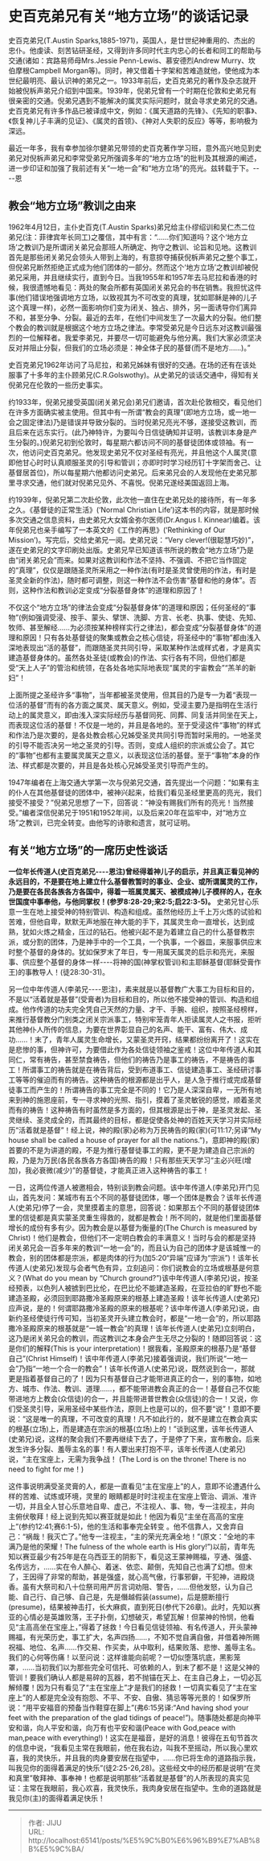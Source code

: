 # 史百克弟兄有关“地方立场”的谈话记录

史百克弟兄(T.Austin Sparks,1885-1971)，英国人，是廿世纪神重用的、杰出的忠仆。他虔读、刻苦钻研圣经，又得到许多同时代主内忠心的长者和同工的帮助与交通(诸如：宾路易师母Mrs.Jessie Penn-Lewis、慕安德烈Andrew Murry、坎伯摩根Campbell Morgan等)。同时，神又借着十字架和苦难造就他，使他成为本世纪最明亮、最认识神的弟兄之一。1933年前后，史百克弟兄的著作及杂志就开始被倪柝声弟兄介绍到中国来。1939年，倪弟兄曾有一个时期在伦敦和史弟兄有很亲密的交通。倪弟兄遇到不能解决的属灵实际问题时，就会寻求史弟兄的交通。史百克弟兄有许多作品已被译成中文，例如：《属天道路的先锋》、《先知的职事》、《恢复神儿子丰满的见证》、《属灵的首领》、《神对人失职的反应》等等，影响极为深远。

最近一年多，我有幸参加徐尔健弟兄带领的史百克著作学习班，意外高兴地见到史弟兄对倪柝声弟兄和李常受弟兄所强调多年的“地方立场”的批判及其根源的阐述，进一步印证和加强了我前述有关“一地一会”和“地方立场”的亮光。兹转载于下。----恩

## 教会“地方立场”教训之由来

1962年4月12日，主仆史百克(T.Austin Sparks)弟兄给主仆缪绍训和吴仁杰二位弟兄(注：菲律宾年长同工)之覆信，其中有言：“……你们知道吗？这个‘地方立场’之教训乃是所谓闭关弟兄会那班人所确定、拘守之教训、论旨和见地。这教训首先是那些闭关弟兄会领头人带到上海的，有意掠夺捕获倪柝声弟兄之整个事工，但倪弟兄断然拒绝正式成为他们团体的一部分。然而这个‘地方立场’之教训却被倪弟兄采用，并且继续实行，直到今日。当我1955年和1957年去马尼拉和香港的时候，我很遗憾地看见：两处的聚会所都有英国闭关弟兄会的书在销售。我担忧这件事(他们错误地强调地方立场，以致视其为不可改变的真理，犹如耶稣是神的儿子这个真理一样)，必然一面影响你们变为闭关、独占、排外，另一面诱导你们离异不和，甚至分争、分裂。最近的去年，在他们中间发生了一次最大的分裂。他们整个教会的教训就是根据这个地方立场之律法。李常受弟兄是今日远东对这教训最强烈的一位解释者。我爱李弟兄，并要尽一切可能避免与他分离。我们大家必须坚决反对并阻止分裂，但我们的立场必须是：神全体子民的基督(而不是地方……)。”

史百克弟兄1962年访问了马尼拉，和弟兄姊妹有很好的交通。在场的还有在该处服事了十多年的主仆顾弟兄(C.R.Golswothy)。从史弟兄的谈话交通中，得知有关倪弟兄在伦敦的一些历史事实。

约1933年，倪弟兄接受英国(闭关弟兄会)弟兄们邀请，首次赴伦敦相交，看见他们在许多方面确实被主使用。但其中有一所谓“教会的真理”(即地方立场，或一地一会之固定律法)乃是错误并导致分裂的。当时倪弟兄亮光不够，遂接受这教训，而且后来在远东实行。(此乃神特许，为要叫今日信徒确知并证明，该教训本身是产生分裂的。)倪弟兄初到伦敦时，每星期六都访问不同的基督徒团体或领袖。有一次，他访问史百克弟兄。他发现史弟兄不仅对圣经有亮光，并且他这个人属灵(意即他甘心时时认真顺服圣灵的引导和管训；亦即时时学习经历钉十字架而舍己、让基督居首位)，所以每星期六他都访问史弟兄。后来弟兄会的人发现他在史弟兄那里寻求交通，他们就对倪弟兄见外、不喜悦。倪弟兄遂经美国返回上海。

约1939年，倪弟兄第二次赴伦敦，此次他一直住在史弟兄处的接待所，有一年多之久。《基督徒的正常生活》(‘Normal Christian Life’)这本书的内容，就是那时候多次交通之信息资料，由史弟兄大女婿金弥尔医师(Dr.Angus I. Kinnear)编着。该年倪弟兄也亲手编写了一本英文的《工作的再思》(‘Rethinking of Our Mission’)。写完后，交给史弟兄一阅。史弟兄说：“Very clever!(很聪慧巧妙)”，遂在史弟兄的文字印刷处出版。史弟兄早已知道该书所说的教会“地方立场”乃是由“闭关弟兄会”而来。如果对这教训和作法不坚持、不强调、不把它当作固定的“真理”，仅仅是跟随圣灵所采用之一种作法(有时是圣灵曾使用的作法，有时是圣灵全新的作法)，随时都可调整，则这一种作法不会伤害“基督和他的身体”。否则，这种作法和教训必定变成“分裂基督身体”的道理和原因了！

不仅这个“地方立场”的律法会变成“分裂基督身体”的道理和原因；任何圣经的“事物”(例如强调受浸、按手、蒙头、擘饼、洗脚、方言、长老、执事、使徒、先知、牧师、甚至解经……为必须按某种榜样实行之律法)，都会变成“分裂基督身体”的道理和原因！只有各处基督徒的聚集或教会之核心信徒，将圣经中的“事物”都由浅入深地表现出“活的基督”，而跟随圣灵共同引导，采取某种作法或样式者，才是真实建造基督身体的。虽然各处圣徒(或教会)的作法、实行各有不同，但他们都是受“天上人子”的管治和统领，在各处各地实际地表现“属灵的宇宙教会”“羔羊的新妇”！

上面所提之圣经许多“事物”，当年都被圣灵使用，但其目的乃是专一为着“表现一位活的基督”而有的各方面之属灵、属天意义。例如，受浸主要乃是指明在生活行动上的属灵意义，即由浅入深实际经历与基督同死、同葬、同复活并同坐在天上，而表现这位活的基督！不仅是一地的，并且是各地的。至于受浸这件“事物”的样式和作法乃是次要的，是各处教会核心兄姊受圣灵共同引导而暂时采用的。一地圣灵的引导不能否决另一地之圣灵的引导。否则，变成人组织的宗派或公会了。其它的“事物”也都有主要属灵属天之意义，以表现这位活的基督。至于“事物”本身的作法、样式都是次要的，并且是各处核心兄姊受圣灵引导而产生的。

1947年编者在上海交通大学第一次与倪弟兄交通，首先提出一个问题：“如果有主的仆人在其他基督徒的团体中，被神兴起来，给我们看见圣经里更高的亮光，我们接受不接受？”倪弟兄思想了一下，回答说：“神没有赐我们所有的亮光！当然接受。”编者深信倪弟兄于1951和1952年间，以及后来20年在监牢中，对“地方立场”之教训，已完全转变。由他写的诗歌和遗言，就可证明。

## 有关“地方立场”的一席历史性谈话

**一位年长传道人(史百克弟兄----恩注)曾经得着神儿子的启示，并且真正看见神的永远目的，不是要在地上建立什么基督教暂时的事业、企业、或所谓属灵的工作，乃是要在各民各族各方各国中，得着一班属灵属天、被模成神儿子模样的人，在永世国度中事奉他，与他同掌权！(参罗8:28-29;来2:5;启22:3-5)。** 史弟兄甘心乐意一生在地上接受神的特别管训、构造和组成。虽然他经历上千上万火炼的试验和苦难，但他自卑，默默无声地服在神大能的手下，其属灵生命一直增长，达到成熟，犹如火炼之精金，压过的钻石。他被兴起不是为着建立自己的什么基督教宗派，或分割的团体，乃是神手中的一个工具，一个执事，一个器皿，来服事供应末时整个基督的身体的。犹如保罗末了年日，专一用属天属灵的启示和亮光，来服事、供应整个基督的身体一样----将神的国(神掌权管训)和主耶稣基督(耶稣受膏作王)的事教导人！(徒28:30-31)。

另一位中年传道人(李弟兄----恩注)，素来就是以基督教广大事工为目标和目的，不是以“活着就是基督”(受膏者)为目标和目的，所以他不接受神的管训、构造和组成。他作传道的功夫完全凭自己天然的力量、才干、手腕、组织，按照圣经榜样，来推行基督教分门别类之闭关宗派事工，特别牢笼青年人拒读属灵人之书报，拒听其他神仆人所传的信息，为要在世界彰显自己的名声、能干、富有、伟大、成功……！末了，青年人属灵生命增长，又蒙圣灵开窍，结果都纷纷离开了！这实在是悲惨的事，但神许可，为要借此作为各处信徒领袖之鉴戒！这位中年传道人和其同仁，常有祷告，甚至禁食祷告，但他们的祷告乃是事工的祷告，不是祷告的事工！所谓事工的祷告就是在祷告背后，受到布道事工、信徒建造事工、圣经研讨事工等等的催迫而有的祷告。这种祷告的根源都是出乎人，是人急于推行或完成基督徒事工而产生的！所谓祷告的事工完全是不同的！它乃是人深深自卑，一无所有地来到神的施恩座前，专一寻求神的光照、指引，摸着了圣灵敏锐的感觉，顺着圣灵而有的祷告！这种祷告有时虽然是多方面的，但其根源是出于神，是圣灵发起、圣灵继续、圣灵成全的，而其最终的目标，都是促使各处神的百姓天天学习并实际经历“活着就是基督”！经上说，神的殿(家)必称为万民祷告的殿(家)(可11:17;另译“My house shall be called a house of prayer for all the nations.”)，意即神的殿(家)首要的不是为讲道的殿，不是为推行基督徒事工的殿，更不是为建造自己宗派的殿，乃是为万民(各民各族各方各国)祷告的殿！只有那些天天学习“主必兴旺(增加)，我必衰微(减少)”的基督徒，才能真正进入这种祷告的事工！

一日，这两位传道人被邀相会，特别谈到教会问题。该中年传道人(李弟兄)开门见山，首先发问：某城市有五个不同的基督徒团体，哪一个团体是教会？该年长传道人(史弟兄)停了一会，灵里摸着主的意思，回答说：如果那五个不同的基督徒团体里的信徒都是真实蒙圣灵重生得救的，就都是教会！所不同的，就是他们里面基督增长的成份有多有少。因为教会是以基督为衡量的(The Church is measured by Christ)！他们是教会，但他们不一定明白教会的丰满意义！当时与会的都是坚持闭关弟兄会一百多年来的教训“一地一会”的，而且认为自己的团体才是该城惟一的教会，别的团体都是宗派，都是肉体的行为(加5:20“异端”应译为“宗派”)！该年长传道人(史弟兄)发现与会者气色有异，立刻追问：你们说教会的立场或根基是何意义？(What do you mean by “Church ground?”)该中年传道人(李弟兄)说，按圣经预表，以色列人被掳到巴比伦，在巴比伦不能建造圣殿，在亚拉伯的旷野也不能建造圣殿，必须回到耶路撒冷圣殿原来的根基上建造圣殿！该年长传道人(史弟兄)应声说，是的！何谓耶路撒冷圣殿的原来的根基呢？该中年传道人(李弟兄)说，由新约圣经使徒行传可知，当初圣灵开头建立教会时，都是“一地一会”的，所以耶路撒冷圣殿原来的根基就是“一城一教会”的真理！该年长传道人(史弟兄)立刻明白，这乃是闭关弟兄会的教训，而这教训之本身会产生无尽之分裂的！随即回答说：这是你们的解释(This is your interpretation)！据我看，圣殿原来的根基乃是“基督自己”(Christ Himself)！该中年传道人(李弟兄)接着强调说，我们所说“一地一会”乃指“一地一个合一的教会”！该年长传道人(史弟兄)说，既然说到合一，那就更是指着基督自己的了！因为只有基督自己才能带进真正的合一，别的事物，如地方、城市、作法、教训、道理……，都不能带进教会真正的合一！基督自己不仅能带进地方上教会(众信徒)的合一，并且能带进普世教会(众信徒)的合一！又说，你们受圣灵引导，采用圣经中某些作法，原则上也是可以的，但不要“说”！意即不要说：“这是唯一的真理，不可改变的真理！凡不如此行的，就不是建立在教会真实的根基(立场)上，而是建造在宗派的根基(立场)上的！”谈到这里，该年长传道人(史弟兄)说，这样的聚会我们不要再继续下去了，于是停了下来，宣布散会。后来发生许多分裂、羞辱主名的事！有人要出来打抱不平，该年长传道人(史弟兄)说，“主在宝座上，无需为我争战！ (The Lord is on the throne! There is no need to fight for me！)

这件事说明满受圣灵膏的人，都是一直看见“主在宝座上”的人，意即不论遭遇什么样的苦难、试炼或环境，灵里的 眼睛都是时时注视主在宝座上管治、调派、准许一切，并且全人甘心乐意地自卑、虚己，不注视人、事、物，专一注视主，并向 主俯伏敬拜！经上说到先知以赛亚就是如此！他因为看见“主坐在高高的宝座上”(参约12:41;赛6:1-5)，他的生活和事奉完全转变 。他不信靠人，又舍弃自己：“祸哉！我灭亡了。”他专一注视主，“主的荣光充满全地！”(原文：“全地的丰满乃是他的荣耀！The fulness of the whole earth is His glory!”)以前，青年先知以赛亚最少有25年是在乌西亚王的阴影下，看见这王蒙神赐福，亨通、强盛、名传远方，……实在令人醉心、着迷、依恋、颠倒，先知自己也满了幻想。但末了，王因得了非常的帮助，甚是强盛，就心高气傲，行事邪僻，干犯神，进殿烧香。虽有大祭司和八十位祭司用严厉言词劝阻、警告，……但他发怒，认为自己能、自己行、自己够、自己是，先是僭越假装(assume)，后是臆断擅行(presume)，结果被神击打，长大麻疯，直到死日(参代下26章)。此时，先知以赛亚的心情必是英雄败落，王子扑倒，幻想破灭，希望瓦解！但蒙神的怜悯，他看见“主高高坐在宝座上，”得着了拯救！今日看见信徒领袖、有名传道人，开头蒙神赐福，有光荣历史，事工扩大，名声四扬……，不知不觉自满自傲，并借着神所赐祝福、地位、名声……作交易、作买卖，从中取利，结果败落、悲惨、羞辱主名。我们的心何等伤痛！以至问说：这样谁能向前呢？一切似堕落坑底，黑影笼罩，……当初我们以为那些完全可信托、可依赖的人，到末了都不是！这是父神的管训！要我们确认人都是易碎的瓦器，若不抛锚在天上、在主自己身上，一切必瓦解倾覆！因为只有看见了“主在宝座上”才是我们的拯救！一切真实看见了“主在宝座上”的人都是完全没有抱怨、不平、不安、自傲、猜忌等等光景的！如保罗所说：“用平安福音的预备当作鞋穿在脚上”(弗6:15另译:“And having shod your feet with the preparation of the glad tidings of peace!”)。随事随处都是向神平安和谐，向人平安和谐，向万有也平安和谐(Peace with God,peace with man,peace with everything!)！这实在是福音，是好的消息！彼得在五旬节首次的信息中说，“我看见主常在我眼前，他在我右边，叫我不至摇动，所以我心里欢喜，我的灵快乐，并且我的肉身要安居在指望中，……你已将生命的道路指示我，叫我见你的面得着满足的快乐”(徒2:25-26,28)。这些经文中的经历都是说明“在灵和真里”敬拜神、事奉神！也都是说明那些“活着就是基督”的人所表现的真实见证：主常在我眼前，我心欢喜，我灵快乐，我肉身安居在指望中。生命的道路就是我见你(主)的面得着满足快乐！

---

> 作者: JIJU  
> URL: http://localhost:65141/posts/%E5%9C%B0%E6%96%B9%E7%AB%8B%E5%9C%BA/  

